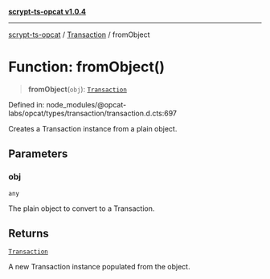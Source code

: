 [**scrypt-ts-opcat v1.0.4**](../../../README.md)

***

[scrypt-ts-opcat](../../../README.md) / [Transaction](../README.md) / fromObject

# Function: fromObject()

> **fromObject**(`obj`): [`Transaction`](../../../classes/Transaction.md)

Defined in: node\_modules/@opcat-labs/opcat/types/transaction/transaction.d.cts:697

Creates a Transaction instance from a plain object.

## Parameters

### obj

`any`

The plain object to convert to a Transaction.

## Returns

[`Transaction`](../../../classes/Transaction.md)

A new Transaction instance populated from the object.
